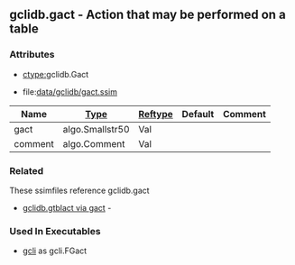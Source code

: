 ## gclidb.gact - Action that may be performed on a table


### Attributes
<a href="#attributes"></a>
* [ctype:](/txt/ssimdb/dmmeta/ctype.md)gclidb.Gact

* file:[data/gclidb/gact.ssim](/data/gclidb/gact.ssim)

|Name|[Type](/txt/ssimdb/dmmeta/ctype.md)|[Reftype](/txt/ssimdb/dmmeta/reftype.md)|Default|Comment|
|---|---|---|---|---|
|gact|algo.Smallstr50|Val|
|comment|algo.Comment|Val|

### Related
<a href="#related"></a>
These ssimfiles reference gclidb.gact

* [gclidb.gtblact via gact](/txt/ssimdb/gclidb/gtblact.md) -

### Used In Executables
<a href="#used-in-executables"></a>
* [gcli](/txt/exe/gcli/README.md) as gcli.FGact

